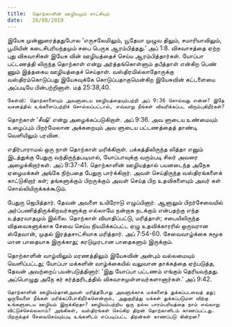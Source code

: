 ```yaml
---
title:  தொற்காளின் ஊழியமும் சாட்சியும்
date:   26/08/2019
---
```


இயேசு முன்னுரைத்ததுபோல ‘எருசலேமிலும், யூதேயா முழுவ திலும், சமாரியாவிலும், பூமியின் கடைசிபரியந்தமும் சபை பெருக ஆரம்பித்தது.’ அப் 1:8. விசுவாசத்தை ஏற்ற புது விசுவாசிகள் இயேசு வின் ஊழியத்தைச் செய்ய ஆரம்பித்தார்கள். யோப்பா பட்டணத்தி லிருந்த தொற்காள் என்று அர்த்தங்கொள்ளும் தபீத்தாள் என்கிற பெண் ணும் இத்தகைய ஊழியத்தைச் செய்தாள். வஸ்திரமில்லாதோருக்கு வஸ்திரம்கொடுப்பது இயேசுவுக்கே கொடுப்பதாகுமென்கிற இயேசுவின் கட்டளையை அப்படியே பின்பற்றினாள். மத் 25:38,40.

`கேள்வி: தொற்காளையும் அவளுடைய ஊழியத்தையும்பற்றி அப் 9:36 சொல்வது என்ன? இதே வசனத்தில் உங்களைப்பற்றிச் சொல்லப்பட்டால், எவ்வாறு நீங்கள் விவரிக்கப்பட விரும்புகிறீர்கள்?`

தொற்காள் ‘சீஷி’ என்று அழைக்கப்படுகிறாள். அப் 9:36. அவ ளுடைய உண்மையும் உழைப்பும் பிறர்மேலான அக்கறையும் அவ ளுடைய பட்டணத்தைத் தாண்டி வெளியிலும் பரவின.

எதிர்பாராமல் ஒரு நாள் தொற்காள் மரிக்கிறாள். பக்கத்திலிருந்த லித்தா எனும் இடத்துக்கு பேதுரு வந்திருந்தபடியால், யோப்பாவுக்கு வரும்படி சிலர் அவரை அழைக்கிறார்கள். அப் 9:37-41. தொற்காளின் ஊழியத்தால் பயனடைந்த அநேக ஏழைமக்கள் அங்கே நிற்பதை பேதுரு பார்க்கிறார். அவள் செய்திருந்த வஸ்திரங்களைக் காட்டுகிறார் கள்; தங்களுக்கும் பிறருக்கும் அவள் செய்த பிற உதவிகளையும் அவர் கள் சொல்லியிருக்கக்கூடும்.

பேதுரு ஜெபித்தார். தேவன் அவளை உயிரோடு எழுப்பினார்.  ஆனாலும் பிறர்சேவையில் அர்ப்பணித்திருக்கிறவர்களுக்கு எல்லாமே நன்றாக நடக்கும் என்பதற்கு எந்த உத்தரவாதமும் இல்லை. தொற்காள் வியாதிப்பட்டு, மரித்தாள்; சபையிலிருந்த விதவைகளுக்காக சேவை செய்ய நியமிக்கப்பட்ட ஏழு உதவிக்காரரில் ஒருவரான ஸ்தேவான், முதல் இரத்தசாட்சியாக மரித்தார். அப் 7:54-60. சேவைவாழ்க்கை சுமூக மான பாதையாக இருக்காது; கரடுமுரடான பாதைகளும் இருக்கும்.

தொற்காளின் வாழ்விலும் மரணத்திலும் இயேசுவின் அன்பும் வல்லமையும் வெளிப்பட்டது; யோப்பா மக்களின் வாழ்க்கையில் வலுவான தாக்கத்தை ஏற்படுத்த, தேவன் அவற்றைப் பயன்படுத்தினார்: ‘இது யோப்பா பட்டணம் எங்கும் தெரியவந்தது. அப்பொழுது அநே கர் கர்த்தரிடத்தில் விசுவாசமுள்ளவர்களானார்கள்.’ அப் 9:42.

`தொற்காளின் ஊழியம்தான்அவள் மரித்தபோது அவளுக்காக மக்களைத் துக்கப்படவைத் தது; ஒருவேளை நீங்கள் மரிக்கப்போகிறீர்களென்றால், அதுகுறித்து மக்கள் துக்கப்படுமள விற்கு உங்களுடைய ஊழியம் இருக்கிறதா? ஊழியம்பற்றிய ஒரு நல்ல பாரம்பரியத்தை நாம் எவ்வாறு விட்டுச்செல்லலாம்? அங்கிகள், வஸ்திரங்கள் செய்கிற திறன் தொற்காளிடம் காணப்பட்டது. பிறருக்குச் சேவைசெய்யும்படி உங்களிடம் எப்படிப்பட்ட திறன்கள் காணப்படு கின்றன?`
